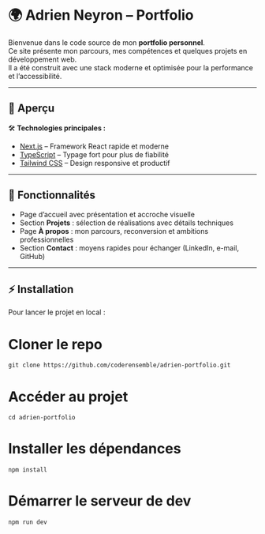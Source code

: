 # 🌍 Adrien Neyron – Portfolio

Bienvenue dans le code source de mon **portfolio personnel**.  
Ce site présente mon parcours, mes compétences et quelques projets en développement web.  
Il a été construit avec une stack moderne et optimisée pour la performance et l’accessibilité.

---

## 🚀 Aperçu

🛠️ **Technologies principales :**
- [Next.js](https://nextjs.org/) – Framework React rapide et moderne  
- [TypeScript](https://www.typescriptlang.org/) – Typage fort pour plus de fiabilité  
- [Tailwind CSS](https://tailwindcss.com/) – Design responsive et productif  

---

## 📂 Fonctionnalités

- Page d’accueil avec présentation et accroche visuelle  
- Section **Projets** : sélection de réalisations avec détails techniques  
- Page **À propos** : mon parcours, reconversion et ambitions professionnelles  
- Section **Contact** : moyens rapides pour échanger (LinkedIn, e-mail, GitHub)  

---

## ⚡ Installation

Pour lancer le projet en local :

# Cloner le repo
```git clone https://github.com/coderensemble/adrien-portfolio.git```

# Accéder au projet
```cd adrien-portfolio```

# Installer les dépendances
```npm install```

# Démarrer le serveur de dev
```npm run dev```
